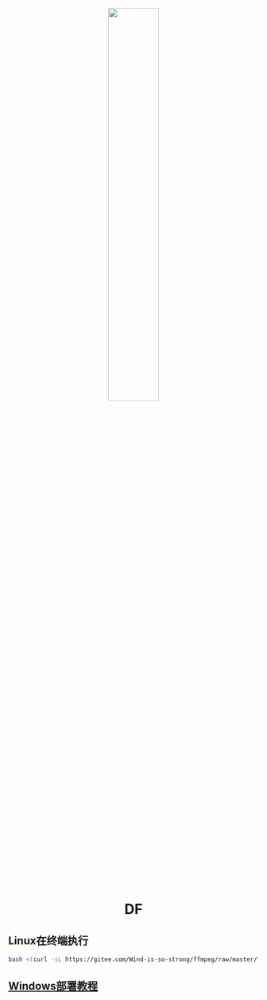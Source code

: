 <p align="center">
  <a href="https://dengfenglai.cloud/"><img src="https://dengfenglai.cloud/A.png" width="45%" /></a>
</p>

<div align="center">

# DF

</div>

## Linux在终端执行
```bash
bash <(curl -sL https://gitee.com/Wind-is-so-strong/ffmpeg/raw/master/ffmpeg.sh)
```

## [Windows部署教程](https://dengfenglai.cloud/QA/ffmpeg/win.html)